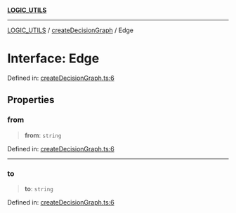[**LOGIC_UTILS**](../../README.md)

***

[LOGIC_UTILS](../../README.md) / [createDecisionGraph](../README.md) / Edge

# Interface: Edge

Defined in: [createDecisionGraph.ts:6](https://github.com/dailker/everyutil/blob/9768d00ced16ec8f4705df34c2fe47f2b1b47121/src/logic/createDecisionGraph.ts#L6)

## Properties

### from

> **from**: `string`

Defined in: [createDecisionGraph.ts:6](https://github.com/dailker/everyutil/blob/9768d00ced16ec8f4705df34c2fe47f2b1b47121/src/logic/createDecisionGraph.ts#L6)

***

### to

> **to**: `string`

Defined in: [createDecisionGraph.ts:6](https://github.com/dailker/everyutil/blob/9768d00ced16ec8f4705df34c2fe47f2b1b47121/src/logic/createDecisionGraph.ts#L6)
